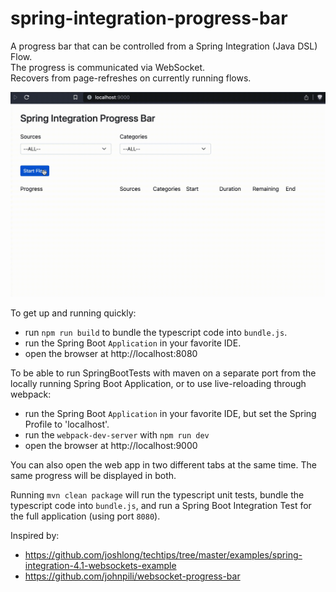 # spring-integration-progress-bar
A progress bar that can be controlled from a Spring Integration (Java DSL) Flow.  
The progress is communicated via WebSocket.  
Recovers from page-refreshes on currently running flows.

![progress-bar.gif](progress-bar.gif)

To get up and running quickly:
- run `npm run build` to bundle the typescript code into `bundle.js`.
- run the Spring Boot `Application` in your favorite IDE.
- open the browser at http://localhost:8080

To be able to run SpringBootTests with maven on a separate port from the locally running Spring Boot Application, or to use live-reloading through webpack:
- run the Spring Boot `Application` in your favorite IDE, but set the Spring Profile to 'localhost'.
- run the `webpack-dev-server` with `npm run dev`
- open the browser at http://localhost:9000

You can also open the web app in two different tabs at the same time. The same progress will be displayed in both.

Running `mvn clean package` will run the typescript unit tests, bundle the typescript code into `bundle.js`, and run a Spring Boot Integration Test for the full application (using port `8080`).

Inspired by:
* https://github.com/joshlong/techtips/tree/master/examples/spring-integration-4.1-websockets-example
* https://github.com/johnpili/websocket-progress-bar
